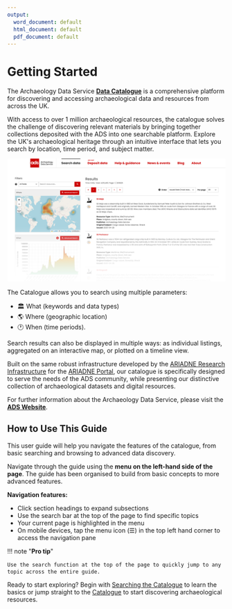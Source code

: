 ```yaml
---
output:
  word_document: default
  html_document: default
  pdf_document: default
---
```

# Getting Started

The Archaeology Data Service [**Data Catalogue**](LINK) is a comprehensive platform for discovering and accessing archaeological data and resources from across the UK. 

With access to over 1 million archaeological resources, the catalogue solves the challenge of discovering relevant materials by bringing together collections deposited with the ADS into one searchable platform. Explore the UK's archaeological heritage through an intuitive interface that lets you search by location, time period, and subject matter.

![ADS Data Catalogue search results page](ads_data_cat_intro.png)

The Catalogue allows you to search using multiple parameters:

- :classical_building: What (keywords and data types)
- :earth_americas: Where (geographic location)
- :clock1: When (time periods). 

Search results can also be displayed in multiple ways: as individual listings, aggregated on an interactive map, or plotted on a timeline view.

Built on the same robust infrastructure developed by the [ARIADNE Research Infrastructure](https://www.ariadne-research-infrastructure.eu/) for the [ARIADNE Portal](https://portal.ariadne-infrastructure.eu/), our catalogue is specifically designed to serve the needs of the ADS community, while presenting our distinctive collection of archaeological datasets and digital resources.

For further information about the Archaeology Data Service, please visit the [**ADS Website**](https://archaeologydataservice.ac.uk/).

## How to Use This Guide

This user guide will help you navigate the features of the catalogue, from basic searching and browsing to advanced data discovery.

Navigate through the guide using the **menu on the left-hand side of the page**. The guide has been organised to build from basic concepts to more advanced features.

**Navigation features:**

* Click section headings to expand subsections
* Use the search bar at the top of the page to find specific topics
* Your current page is highlighted in the menu
* On mobile devices, tap the menu icon (☰) in the top left hand corner to access the navigation pane

!!! note "**Pro tip**"

    Use the search function at the top of the page to quickly jump to any topic across the entire guide.

Ready to start exploring? Begin with [Searching the Catalogue](Section-0_Searching_Catalogue.md) to learn the basics or jump straight to the [Catalogue](LINK) to start discovering archaeological resources.